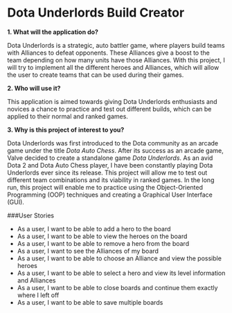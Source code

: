 # Dota Underlords Build Creator

**1. What will the application do?**

Dota Underlords is a strategic, auto battler game, where players build teams with Alliances to defeat opponents. These
Alliances give a boost to the team depending on how many units have those Alliances. With this project, I will try to 
implement all the different heroes and Alliances, which will allow the user to create teams that can be used during
their games.

**2. Who will use it?**

This application is aimed towards giving Dota Underlords enthusiasts and novices a chance to practice and test out 
different builds, which can be applied to their normal and ranked games.

**3. Why is this project of interest to you?**

Dota Underlords was first introduced to the Dota community as an arcade game under the title *Dota Auto Chess*. 
After its success as an arcade game, Valve decided to create a standalone game *Dota Underlords*. As an avid Dota 2
and Dota Auto Chess player, I have been constantly playing Dota Underlords ever since its release. This project will
allow me to test out different team combinations and its viability in ranked games. In the long run, this project will
enable me to practice using the Object-Oriented Programming (OOP) techniques and creating a Graphical User Interface
(GUI).

###User Stories

 - As a user, I want to be able to add a hero to the board
 - As a user, I want to be able to view the heroes on the board
 - As a user, I want to be able to remove a hero from the board 
 - As a user, I want to see the Alliances of my board
 - As a user, I want to be able to choose an Alliance and view the possible heroes
 - As a user, I want to be able to select a hero and view its level information and Alliances
 - As a user, I want to be able to close boards and continue them exactly where I left off
 - As a user, I want to be able to save multiple boards